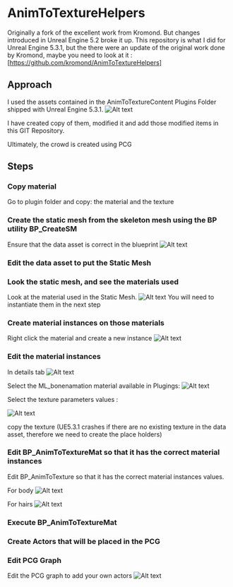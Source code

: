 # AnimToTextureHelpers

Originally a fork of the excellent work from Kromond. 
But changes introduced in Unreal Engine 5.2 broke it up.
This repository is what I did for Unreal Engine 5.3.1, but the there were an update of the original work done by Kromond, maybe you need to look at it : [https://github.com/kromond/AnimToTextureHelpers]

## Approach

I used the assets contained in the AnimToTextureContent Plugins Folder shipped with Unreal Engine 5.3.1.
![Alt text](image-7.png)

I have created copy of them, modified it and add those modified items in this GIT Repository.

Ultimately, the crowd is created using PCG

## Steps

### Copy material

Go to plugin folder and copy:
the material and the texture

### Create the static mesh from the skeleton mesh using the BP utility BP_CreateSM
Ensure that the data asset is correct in the blueprint
![Alt text](image-3.png)

### Edit the data asset to put the Static Mesh

### Look the static mesh, and see the materials used

Look at the material used in the Static Mesh. 
![Alt text](image-4.png)
You will need to instantiate them in the next step

### Create material instances on those materials
Right click the material and create a new instance
![Alt text](image-5.png)

### Edit the material instances
In details tab
![Alt text](image.png)

Select the ML_bonenamation material available in Plugings:
![Alt text](image-6.png)

Select the texture parameters values :

![Alt text](image-1.png)

copy the texture (UE5.3.1 crashes if there are no existing texture in the data asset, therefore we need to create the place holders)

### Edit BP_AnimToTextureMat so that it has the correct material instances
Edit BP_AnimToTexture so that it has the correct material instances values.


For body
![Alt text](image-8.png)

For hairs
![Alt text](image-9.png)

### Execute BP_AnimToTextureMat


### Create Actors that will be placed in the PCG

### Edit PCG Graph

Edit the PCG graph to add your own actors
![Alt text](image-11.png)
